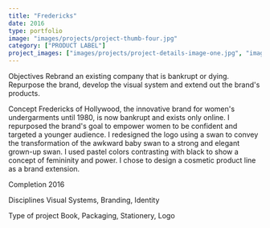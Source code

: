 ```yaml
---
title: "Fredericks"
date: 2016
type: portfolio
image: "images/projects/project-thumb-four.jpg"
category: ["PRODUCT LABEL"]
project_images: ["images/projects/project-details-image-one.jpg", "images/projects/project-details-image-two.jpg"]
---
```


Objectives
Rebrand an existing company that is bankrupt or dying. Repurpose the brand, develop the visual system and extend out the brand's products.

Concept
Fredericks of Hollywood, the innovative brand for women's undergarments until 1980, is now bankrupt and exists only online. I repurposed the brand's goal to empower women to be confident and targeted a younger audience. I redesigned the logo using a swan to convey the transformation of the awkward baby swan to a strong and elegant grown-up swan. I used pastel colors contrasting with black to show a concept of femininity and power. I chose to design a cosmetic product line as a brand extension.

Completion
2016

Disciplines
Visual Systems, Branding, Identity

Type of project
Book, Packaging, Stationery, Logo
